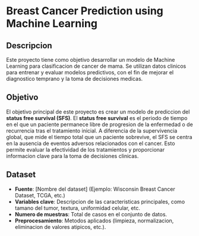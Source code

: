 # Breast Cancer Prediction using Machine Learning

## Descripcion

Este proyecto tiene como objetivo desarrollar un modelo de Machine Learning para clasificacion de cancer de mama. Se utilizan datos clinicos para entrenar y evaluar modelos predictivos, con el fin de mejorar el diagnostico temprano y la toma de decisiones medicas.


## Objetivo

El objetivo principal de este proyecto es crear un modelo de prediccion del **status free survival (SFS)**. El **status free survival** es el periodo de tiempo en el que un paciente permanece libre de progresion de la enfermedad o de recurrencia tras el tratamiento inicial. A diferencia de la supervivencia global, que mide el tiempo total que un paciente sobrevive, el SFS se centra en la ausencia de eventos adversos relacionados con el cancer. Esto permite evaluar la efectividad de los tratamientos y proporcionar informacion clave para la toma de decisiones clinicas.

## Dataset

- **Fuente**: [Nombre del dataset] (Ejemplo: Wisconsin Breast Cancer Dataset, TCGA, etc.)
- **Variables clave**: Descripcion de las caracteristicas principales, como tamano del tumor, textura, uniformidad celular, etc.
- **Numero de muestras**: Total de casos en el conjunto de datos.
- **Preprocesamiento**: Metodos aplicados (limpieza, normalizacion, eliminacion de valores atipicos, etc.).